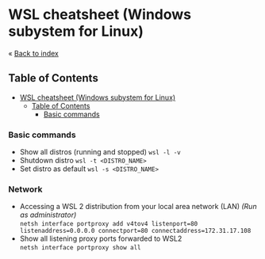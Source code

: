 # WSL cheatsheet (Windows subystem for Linux)


&laquo; [Back to index](https://github.com/janelznic/cheatsheets)

## Table of Contents
- [WSL cheatsheet (Windows subystem for Linux)](#wsl-cheatsheet-windows-subystem-for-linux)
  - [Table of Contents](#table-of-contents)
    - [Basic commands](#basic-commands)


### Basic commands
* Show all distros (running and stopped) ```wsl -l -v```
* Shutdown distro ```wsl -t <DISTRO_NAME>```
* Set distro as default ```wsl -s <DISTRO_NAME>```


### Network
* Accessing a WSL 2 distribution from your local area network (LAN) _(Run as administrator)_ \
  ```netsh interface portproxy add v4tov4 listenport=80 listenaddress=0.0.0.0 connectport=80 connectaddress=172.31.17.108```
* Show all listening proxy ports forwarded to WSL2 \
  ```netsh interface portproxy show all```
